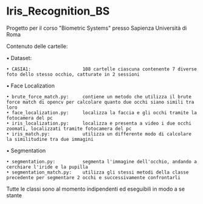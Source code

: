 # Iris_Recognition_BS

Progetto per il corso "Biometric Systems" presso Sapienza Università di Roma

Contenuto delle cartelle:

• Dataset:

    • CASIA1:                   108 cartelle ciascuna contenente 7 diverse foto dello stesso occhio, catturate in 2 sessioni

• Face Localization

    • brute_force_match.py:     contiene un metodo che utilizza il brute force match di opencv per calcolare quanto due occhi siano simili tra loro
    • face_localization.py:     localizza la faccia e gli occhi tramite la fotocamera del pc
    • iris_localization.py:     localizza e presenta a video i due occhi zoomati, localizzati tramite fotocamera del pc
    • iris_match.py:            utilizza un differente modo di calcolare la similitudine tra due immagini

• Segmentation

    • segmentation.py:          segmenta l'immagine dell'occhio, andando a cerchiare l'iride e la pupilla
    • segmentation_match.py:    utilizza gli stessi metodi della classe precedente per segmentare 2 occhi e successivamente confrontarli


Tutte le classi sono al momento indipendenti ed eseguibili in modo a se stante